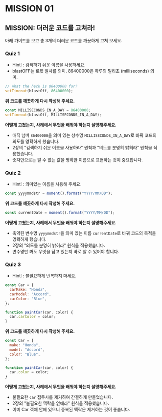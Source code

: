 # MISSION 01

## MISSION: 더러운 코드를 고쳐라!

아래 가이드를 보고 총 3개의 더러운 코드를 깨끗하게 고쳐 보세요.

### Quiz 1

- Hint❕ : 검색하기 쉬운 이름을 사용하세요.
- blastOFF는 로켓 발사를 의미. 86400000은 하루의 밀리초 (milliseconds) 의미.

```js
// What the heck is 86400000 for?
setTimeout(blastOff, 86400000);
```

**위 코드를 깨끗하게 다시 작성해 주세요.**

```js
const MILLISECONDS_IN_A_DAY = 86400000;
setTimeout(blastOff, MILLISECONDS_IN_A_DAY);
```

**어떻게 고쳤는지, 사례에서 무엇을 배워야 하는지 설명해주세요.**

- 매직 넘버 `86400000`을 의미 있는 상수명 `MILLISECONDS_IN_A_DAY`로 바꿔 코드의 의도를 명확하게 했습니다.
- 2장의 "검색하기 쉬운 이름을 사용하라" 원칙과 "의도를 분명히 밝혀라" 원칙을 적용했습니다.
- 숫자만으로는 알 수 없는 값을 명확한 이름으로 표현하는 것이 중요합니다.

### Quiz 2

- Hint❕ : 의미있는 이름을 사용해 주세요.

```js
const yyyymmdstr = moment().format("YYYY/MM/DD");
```

**위 코드를 깨끗하게 다시 작성해 주세요.**

```js
const currentDate = moment().format("YYYY/MM/DD");
```

**어떻게 고쳤는지, 사례에서 무엇을 배워야 하는지 설명해주세요.**

- 축약된 변수명 `yyyymmdstr`을 의미 있는 이름 `currentDate`로 바꿔 코드의 목적을 명확하게 했습니다.
- 2장의 "의도를 분명히 밝혀라" 원칙을 적용했습니다.
- 변수명만 봐도 무엇을 담고 있는지 바로 알 수 있어야 합니다.

### Quiz 3

- Hint❕ : 불필요하게 반복하지 마세요.

```js
const Car = {
  carMake: "Honda",
  carModel: "Accord",
  carColor: "Blue",
};

function paintCar(car, color) {
  car.carColor = color;
}
```

**위 코드를 깨끗하게 다시 작성해 주세요.**

```js
const Car = {
  make: "Honda",
  model: "Accord",
  color: "Blue",
};

function paintCar(car, color) {
  car.color = color;
}
```

**어떻게 고쳤는지, 사례에서 무엇을 배워야 하는지 설명해주세요.**

- 불필요한 `car` 접두사를 제거하여 간결하게 만들었습니다.
- 2장의 "불필요한 맥락을 없애라" 원칙을 적용했습니다.
- 이미 Car 객체 안에 있으니 중복된 맥락은 제거하는 것이 좋습니다.
